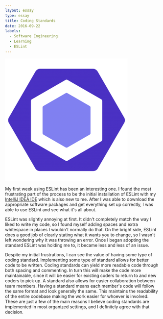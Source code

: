 ```yaml
---
layout: essay
type: essay
title: Coding Standards
date: 2016-09-22
labels:
  - Software Engineering
  - Learning
  - ESLint
---
```


<img class="ui large round floated middle image" src="../images/eslint.png">

My first week using ESLint has been an interesting one. I found the most frustrating part of the process to be the initial installation of ESLint with my [IntelliJ IDEA IDE](https://www.jetbrains.com/idea/) which is also new to me. After I was able to download the appropriate software packages and get everything set up correctly, I was able to use ESLint and see what it's all about. 

ESLint was slightly annoying at first. It didn't completely match the way I liked to write my code, so I found myself adding spaces and extra whitespace in places I wouldn't normally do that. On the bright side, ESLint does a good job of clearly stating what it wants you to change, so I wasn't left wondering why it was throwing an error. Once I began adopting the standard ESLint was holding me to, it became less and less of an issue.

Despite my initial frustrations, I can see the value of having some type of coding standard. Implementing some type of standard allows for better code to be written. Coding standards can yield more readable code through both spacing and commenting. In turn this will make the code more maintainable, since it will be easier for existing coders to return to and new coders to pick up. A standard also allows for easier collaboration between team members. Having a standard means each member's code will follow the same format and look generally the same. This maintains the readability of the entire codebase making the work easier for whoever is involved. These are just a few of the main reasons I believe coding standards are implemented in most organized settings, and I definitely agree with that decision.
